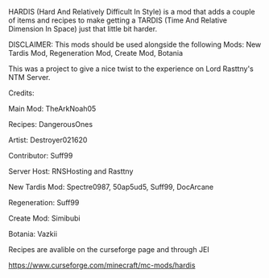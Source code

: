 HARDIS (Hard And Relatively Difficult In Style) is a mod that adds a couple of items and recipes to make getting a TARDIS (Time And Relative Dimension In Space) just that little bit harder.

 

DISCLAIMER: This mods should be used alongside the following Mods: New Tardis Mod, Regeneration Mod, Create Mod, Botania

 

This was a project to give a nice twist to the experience on Lord Rasttny's NTM Server.

 

Credits:

Main Mod: TheArkNoah05

Recipes: DangerousOnes

Artist: Destroyer021620

Contributor: Suff99

Server Host: RNSHosting and Rasttny

 

New Tardis Mod: Spectre0987, 50ap5ud5, Suff99, DocArcane

Regeneration: Suff99

Create Mod: Simibubi

Botania: Vazkii


Recipes are avalible on the curseforge page and through JEI

https://www.curseforge.com/minecraft/mc-mods/hardis
